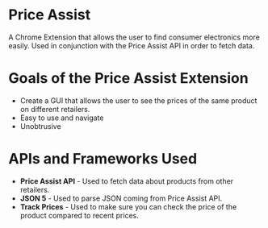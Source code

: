 # Price Assist

A Chrome Extension that allows the user to find consumer electronics more easily. Used in conjunction with the Price Assist API in order to fetch data.

# Goals of the Price Assist Extension

* Create a GUI that allows the user to see the prices of the same product on different retailers.
* Easy to use and navigate
* Unobtrusive

# APIs and Frameworks Used

* **Price Assist API** - Used to fetch data about products from other retailers.
* **JSON 5** - Used to parse JSON coming from Price Assist API.
* **Track Prices** - Used to make sure you can check the price of the product compared to recent prices.
